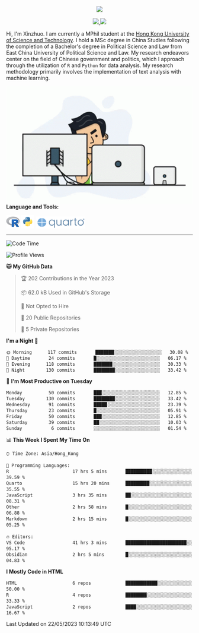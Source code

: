 <div align='center'>
<img src='https://readme-typing-svg.herokuapp.com?font=ubuntu&color=4d3900&center=true&lines=HKUST+Mphil+in+SOSC;Focus+on+China;Code+for+PoliSci'/>
</div>

<p align='center'>
 <a href='https://www.linkedin.com/in/xinzhuo-huang-5161011ba/' target='_blank'>
        <img src='https://img.shields.io/badge/linkedin%20-%230077B5.svg?&style=for-the-badge&logo=linkedin&logoColor=white'/>
    </a>
 <a href='https://twitter.com/HsinchoH' target='_blank'>
        <img src='https://img.shields.io/badge/Twitter-1DA1F2?style=for-the-badge&logo=twitter&logoColor=white'/>
    </a>
    </p>
    
Hi, I'm Xinzhuo. I am currently a MPhil student at the [Hong Kong University of Science and Technology](https://sosc.hkust.edu.hk/node/613). I hold a MSc degree in China Studies following the completion of a Bachelor's degree in Political Science and Law from East China University of Political Science and Law. My research endeavors center on the field of Chinese government and politics, which I approach through the utilization of `R` and `Python` for data analysis. My research methodology primarily involves the implementation of text analysis with machine learning.




<img align='right' src="https://github.com/xinzhuohkust/xinzhuohkust/blob/main/programmer.gif" width="590">



**Language and Tools:**  

<code><img height="36" src="https://raw.githubusercontent.com/github/explore/80688e429a7d4ef2fca1e82350fe8e3517d3494d/topics/r/r.png"></code>
<code><img height="36" src="https://raw.githubusercontent.com/github/explore/80688e429a7d4ef2fca1e82350fe8e3517d3494d/topics/python/python.png"></code>
<code><img height="32" src="https://github.com/quarto-dev/quarto-r/blob/main/man/figures/quarto.png"></code>

---
<!--START_SECTION:waka-->
![Code Time](http://img.shields.io/badge/Code%20Time-540%20hrs%2036%20mins-blue)

![Profile Views](http://img.shields.io/badge/Profile%20Views-120-blue)

**🐱 My GitHub Data** 

> 🏆 202 Contributions in the Year 2023
 > 
> 📦 62.0 kB Used in GitHub's Storage 
 > 
> 🚫 Not Opted to Hire
 > 
> 📜 20 Public Repositories 
 > 
> 🔑 5 Private Repositories  
 > 
**I'm a Night 🦉** 

```text
🌞 Morning      117 commits       ███████░░░░░░░░░░░░░░░░░░   30.08 % 
🌆 Daytime       24 commits       █░░░░░░░░░░░░░░░░░░░░░░░░   06.17 % 
🌃 Evening      118 commits       ███████░░░░░░░░░░░░░░░░░░   30.33 % 
🌙 Night        130 commits       ████████░░░░░░░░░░░░░░░░░   33.42 % 

```
📅 **I'm Most Productive on Tuesday** 

```text
Monday          50 commits       ███░░░░░░░░░░░░░░░░░░░░░░   12.85 % 
Tuesday        130 commits       ████████░░░░░░░░░░░░░░░░░   33.42 % 
Wednesday       91 commits       █████░░░░░░░░░░░░░░░░░░░░   23.39 % 
Thursday        23 commits       █░░░░░░░░░░░░░░░░░░░░░░░░   05.91 % 
Friday          50 commits       ███░░░░░░░░░░░░░░░░░░░░░░   12.85 % 
Saturday        39 commits       ██░░░░░░░░░░░░░░░░░░░░░░░   10.03 % 
Sunday           6 commits       ░░░░░░░░░░░░░░░░░░░░░░░░░   01.54 % 

```


📊 **This Week I Spent My Time On** 

```text
⌚︎ Time Zone: Asia/Hong_Kong

💬 Programming Languages: 
R                        17 hrs 5 mins       ██████████░░░░░░░░░░░░░░░   39.59 % 
Quarto                   15 hrs 20 mins      █████████░░░░░░░░░░░░░░░░   35.55 % 
JavaScript               3 hrs 35 mins       ██░░░░░░░░░░░░░░░░░░░░░░░   08.31 % 
Other                    2 hrs 58 mins       █░░░░░░░░░░░░░░░░░░░░░░░░   06.88 % 
Markdown                 2 hrs 15 mins       █░░░░░░░░░░░░░░░░░░░░░░░░   05.25 % 

🔥 Editors: 
VS Code                  41 hrs 3 mins       ███████████████████████░░   95.17 % 
Obsidian                 2 hrs 5 mins        █░░░░░░░░░░░░░░░░░░░░░░░░   04.83 % 

```

**I Mostly Code in HTML** 

```text
HTML                     6 repos             ████████████░░░░░░░░░░░░░   50.00 % 
R                        4 repos             ████████░░░░░░░░░░░░░░░░░   33.33 % 
JavaScript               2 repos             ████░░░░░░░░░░░░░░░░░░░░░   16.67 % 

```



 Last Updated on 22/05/2023 10:13:49 UTC
<!--END_SECTION:waka-->
    
    
    
    
    
    
    
    
